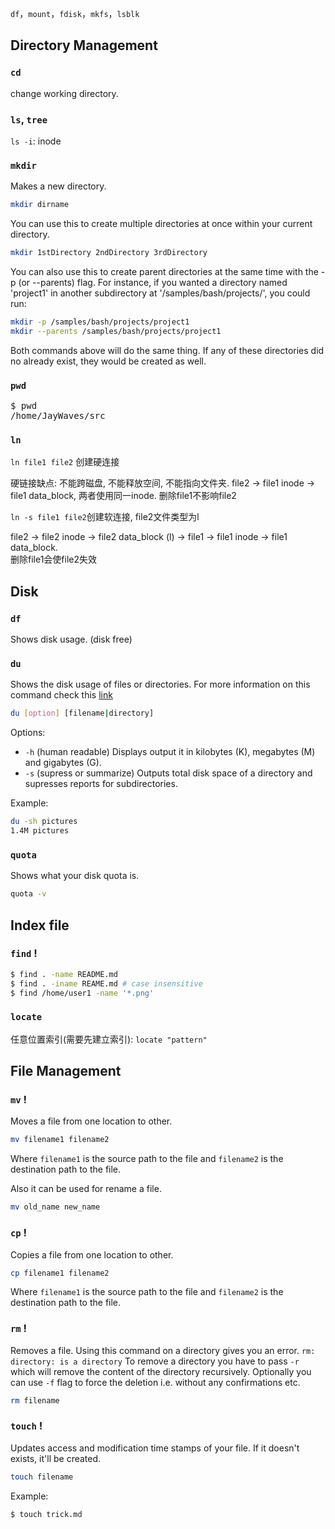 `df`，`mount`，`fdisk`，`mkfs`，`lsblk`

## Directory Management

### `cd`

change working directory.

### `ls`, `tree`

`ls -i`: inode

### `mkdir`

Makes a new directory.  

```bash
mkdir dirname
```

You can use this to create multiple directories at once within your current directory.

```bash
mkdir 1stDirectory 2ndDirectory 3rdDirectory
```

You can also use this to create parent directories at the same time with the -p (or --parents) flag. For instance, if you wanted a directory named 'project1' in another subdirectory at '/samples/bash/projects/', you could run:

```bash
mkdir -p /samples/bash/projects/project1
mkdir --parents /samples/bash/projects/project1
```

Both commands above will do the same thing.
If any of these directories did no already exist, they would be created as well.

### `pwd`

<pre>
$ pwd
/home/JayWaves/src
</pre>

### `ln`

`ln file1 file2` 创建硬连接  

硬链接缺点: 不能跨磁盘, 不能释放空间, 不能指向文件夹.
file2 -> file1 inode -> file1 data_block, 两者使用同一inode. 删除file1不影响file2

`ln -s file1 file2`创建软连接, file2文件类型为l

file2 -> file2 inode -> file2 data_block (l) -> file1 -> file1 inode -> file1 data_block.   
删除file1会使file2失效

## Disk

### `df`

Shows disk usage. (disk free)

### `du`

Shows the disk usage of files or directories. For more information on this command check this [link](http://www.linfo.org/du.html)

```bash
du [option] [filename|directory]
```

Options:

- `-h` (human readable) Displays output it in kilobytes (K), megabytes (M) and gigabytes (G).
- `-s` (supress or summarize) Outputs total disk space of a directory and supresses reports for subdirectories. 

Example:

```bash
du -sh pictures
1.4M pictures
```

### `quota`

Shows what your disk quota is.  

```bash
quota -v
```

## Index file

### `find` !

```bash
$ find . -name README.md
$ find . -iname REAME.md # case insensitive
$ find /home/user1 -name '*.png'
```

### `locate`

任意位置索引(需要先建立索引): `locate "pattern"`

## File Management

### `mv` !

Moves a file from one location to other.  

```bash
mv filename1 filename2
```

Where `filename1` is the source path to the file and `filename2` is the destination path to the file.

Also it can be used for rename a file.

```bash
mv old_name new_name
```

### `cp` !

Copies a file from one location to other.  

```bash
cp filename1 filename2
```

Where `filename1` is the source path to the file and `filename2` is the destination path to the file.

### `rm` !

Removes a file. Using this command on a directory gives you an error.
`rm: directory: is a directory`
To remove a directory you have to pass `-r` which will remove the content of the directory recursively. Optionally you can use `-f` flag to force the deletion i.e. without any confirmations etc.

```bash
rm filename
```

### `touch` !

Updates access and modification time stamps of your file. If it doesn't exists, it'll be created.

```bash
touch filename
```

Example:

```bash
$ touch trick.md
```

